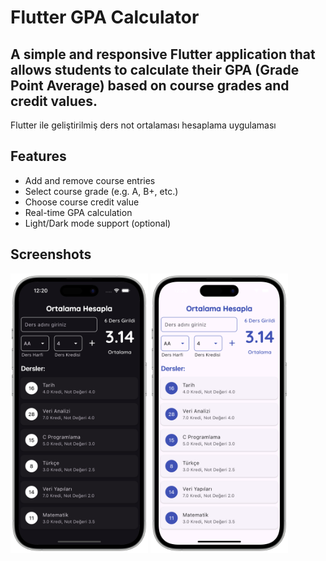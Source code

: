 # Flutter GPA Calculator

## A simple and responsive Flutter application that allows students to **calculate their GPA (Grade Point Average)** based on course grades and credit values.

Flutter ile geliştirilmiş ders not ortalaması hesaplama uygulaması

## Features

- Add and remove course entries
- Select course grade (e.g. A, B+, etc.)
- Choose course credit value
- Real-time GPA calculation
- Light/Dark mode support (optional)

## Screenshots

<p>
<img src="assets/preview/preview.png" width="220"/> <img src="assets/preview/preview2.png" width="220"/>
</p>
